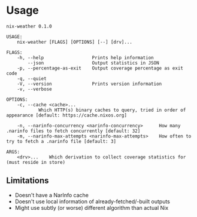 # Usage

```
nix-weather 0.1.0

USAGE:
    nix-weather [FLAGS] [OPTIONS] [--] [drv]...

FLAGS:
    -h, --help                  Prints help information
        --json                  Output statistics in JSON
    -p, --percentage-as-exit    Output coverage percentage as exit code
    -q, --quiet                 
    -V, --version               Prints version information
    -v, --verbose               

OPTIONS:
    -c, --cache <cache>...
            Which HTTP(s) binary caches to query, tried in order of appearance [default: https://cache.nixos.org]

    -n, --narinfo-concurrency <narinfo-concurrency>      How many .narinfo files to fetch concurrently [default: 32]
    -m, --narinfo-max-attempts <narinfo-max-attempts>    How often to try to fetch a .narinfo file [default: 3]

ARGS:
    <drv>...    Which derivation to collect coverage statistics for (must reside in store)
```

## Limitations

- Doesn't have a NarInfo cache
- Doesn't use local information of already-fetched/-built outputs
- Might use subtly (or worse) different algorithm than actual Nix
